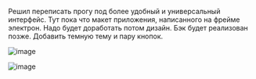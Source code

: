 Решил переписать прогу под более удобный и универсальный интерфейс. Тут пока что макет приложения, написанного на фрейме электрон. Надо будет доработать потом дизайн. Бэк будет реализован позже.
Добавить темную тему и пару кнопок.

![image](https://github.com/NoonLicht/download_setup_programm_electron/assets/121355541/3db0ba71-60e2-4ddb-821a-2a5785a56cd6)

![image](https://github.com/NoonLicht/download_setup_programm_electron/assets/121355541/5c4fdc20-87b0-4b5f-921e-bcfbe83bcfe3)
